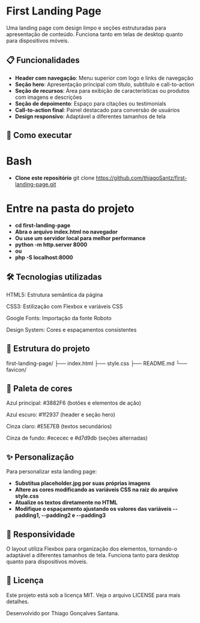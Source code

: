 # First Landing Page

Uma landing page com design limpo e seções estruturadas para apresentação de conteúdo. Funciona tanto em telas de desktop quanto para dispositivos móveis.

## 📋 Funcionalidades

- **Header com navegação**: Menu superior com logo e links de navegação
- **Seção hero**: Apresentação principal com título, subtítulo e call-to-action
- **Seção de recursos**: Área para exibição de características ou produtos com imagens e descrições
- **Seção de depoimento**: Espaço para citações ou testimonials
- **Call-to-action final**: Painel destacado para conversão de usuários
- **Design responsivo**: Adaptável a diferentes tamanhos de tela

## 🚀 Como executar

# Bash

- **Clone este repositório**
git clone https://github.com/thiagoSantz/first-landing-page.git

# Entre na pasta do projeto

- **cd first-landing-page**
- **Abra o arquivo index.html no navegador**
- **Ou use um servidor local para melhor performance**
- **python -m http.server 8000**
- **ou**
- **php -S localhost:8000**

## 🛠️ Tecnologias utilizadas

HTML5: Estrutura semântica da página

CSS3: Estilização com Flexbox e variáveis CSS

Google Fonts: Importação da fonte Roboto

Design System: Cores e espaçamentos consistentes

## 📝 Estrutura do projeto

first-landing-page/
├── index.html
├── style.css
├── README.md
└── favicon/

## 🎨 Paleta de cores

Azul principal: #3882F6 (botões e elementos de ação)

Azul escuro: #1f2937 (header e seção hero)

Cinza claro: #E5E7EB (textos secundários)

Cinza de fundo: #ececec e #d7d9db (seções alternadas)

## ✨ Personalização

Para personalizar esta landing page:

- **Substitua placeholder.jpg por suas próprias imagens**
- **Altere as cores modificando as variáveis CSS na raiz do arquivo style.css**
- **Atualize os textos diretamente no HTML**
- **Modifique o espaçamento ajustando os valores das variáveis --padding1, --padding2 e --padding3**

## 📱 Responsividade

O layout utiliza Flexbox para organização dos elementos, tornando-o adaptável a diferentes tamanhos de tela. Funciona tanto para desktop quanto para dispositivos móveis.

## 📄 Licença
Este projeto está sob a licença MIT. Veja o arquivo LICENSE para mais detalhes.

Desenvolvido por Thiago Gonçalves Santana.
